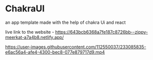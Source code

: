 # ChakraUI
an app template made with the help of chakra Ui and react

live link to the website - https://643bcb6368a7fe187c8726bb--zippy-meerkat-a7a4b8.netlify.app/


https://user-images.githubusercontent.com/112550037/233085835-e6ac56a4-afe4-4300-bec8-077e879717d9.mp4

